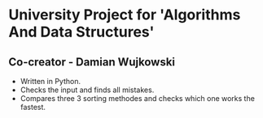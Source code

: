 # University Project for 'Algorithms And Data Structures'
## Co-creator - Damian Wujkowski
- Written in Python.
- Checks the input and finds all mistakes.
- Compares three 3 sorting methodes and checks which one works the fastest.